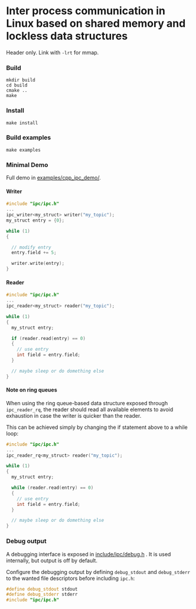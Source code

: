 
# Inter process communication in Linux based on shared memory and lockless data structures

Header only.
Link with `-lrt` for mmap.

### Build
```
mkdir build
cd build
cmake ..
make
```

### Install
```
make install
```

### Build examples
```
make examples
```

### Minimal Demo
Full demo in [examples/cpp_ipc_demo/](examples/cpp_ipc_demo/).

#### Writer
```cpp
#include "ipc/ipc.h"
...
ipc_writer<my_struct> writer("my_topic");
my_struct entry = {0};

while (1)
{

  // modify entry
  entry.field += 5;

  writer.write(entry);
}
```

#### Reader
```cpp
#include "ipc/ipc.h"
...
ipc_reader<my_struct> reader("my_topic");

while (1)
{
  my_struct entry;

  if (reader.read(entry) == 0)
  {
    // use entry
    int field = entry.field;
  }

  // maybe sleep or do domething else
}
```

#### Note on ring queues

When using the ring queue-based data structure exposed through `ipc_reader_rq`,
the reader should read all available elements to avoid exhaustion in case the writer is
quicker than the reader.

This can be achieved simply by changing the if statement above to a while loop:


```cpp
#include "ipc/ipc.h"
...
ipc_reader_rq<my_struct> reader("my_topic");

while (1)
{
  my_struct entry;

  while (reader.read(entry) == 0)
  {
    // use entry
    int field = entry.field;
  }

  // maybe sleep or do domething else
}
```

### Debug output

A debugging interface is exposed in [include/ipc/debug.h](include/ipc/debug.h) .
It is used internally, but output is off by default.

Configure the debugging output by defining `debug_stdout` and `debug_stderr` to the wanted file descriptors before including `ipc.h`:

```cpp
#define debug_stdout stdout
#define debug_stderr stderr
#include "ipc/ipc.h"
```
